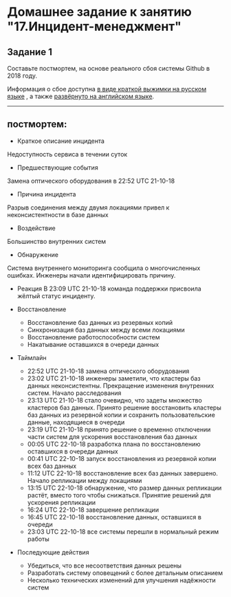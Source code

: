 # Домашнее задание к занятию "17.Инцидент-менеджмент"

## Задание 1

Составьте постмортем, на основе реального сбоя системы Github в 2018 году.

Информация о сбое доступна [в виде краткой выжимки на русском языке](https://habr.com/ru/post/427301/) , а
также [развёрнуто на английском языке](https://github.blog/2018-10-30-oct21-post-incident-analysis/).


---

## постмортем:

- Краткое описание инцидента

Недоступность сервиса в течении суток

- Предшествующие события

Замена оптического оборудования в 22:52 UTC 21-10-18

- Причина инцидента

Разрыв соединения между двумя локациями привел к неконсистентности в базе данных

- Воздействие

Большинство внутренних систем

- Обнаружение

Система внутреннего мониторинга сообщила о многочисленных ошибках. Инженеры начали идентифицировать причину.

- Реакция
В 23:09 UTC 21-10-18 команда поддержки присвоила жёлтый статус инциденту.

- Восстановление
    - Восстановление баз данных из резервных копий
    - Синхронизация баз данных между всеми локациями
    - Восстановление работоспособности систем
    - Накатывание оставшихся в очереди данных 

- Таймлайн
    - 22:52 UTC 21-10-18 замена оптического оборудования
    - 23:02 UTC 21-10-18 инженеры заметили, что кластеры баз данных неконсистентны. Прекращение изменения внутренних систем. Начало расследования
    - 23:13 UTC 21-10-18 стало очевидно, что задеты множество кластеров баз данных. Принято решение восстановить кластеры баз данных из резервной копии и сохранить пользовательские данные, находящиеся в очереди
    - 23:19 UTC 21-10-18 принято решение о временно отключении части систем для ускорения восстановления баз данных
    - 00:05 UTC 22-10-18 разработка плана по восстановлению оставшихся в очереди данных
    - 00:41 UTC 22-10-18 запуск восстановления из резервной копии всех баз данных
    - 11:12 UTC 22-10-18 восстановление всех баз данных завершено. Начало репликации между локациями
    - 13:15 UTC 22-10-18 обнаружение, что размер данных репликации растёт, вместо того чтобы снижаться. Принятие решений для ускорения репликации
    - 16:24 UTC 22-10-18 завершение репликации
    - 16:45 UTC 22-10-18 восстановление данных, оставшихся в очереди
    - 23:03 UTC 22-10-18 все системы перешли в нормальный режим работы

- Последующие действия
    - Убедиться, что все несоответствия данных решены
    - Разработать систему оповещений с более детальным описанием
    - Несколько технических изменений для улучшения надёжности систем


